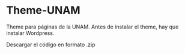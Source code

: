 # Theme-UNAM
Theme para páginas de la UNAM. 
Antes de instalar el theme, hay que instalar Wordpress.

Descargar el código en formato .zip
